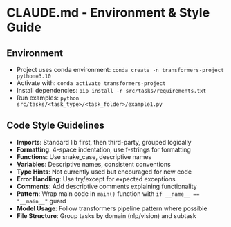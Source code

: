 # CLAUDE.md - Environment & Style Guide

## Environment
- Project uses conda environment: `conda create -n transformers-project python=3.10`
- Activate with: `conda activate transformers-project`
- Install dependencies: `pip install -r src/tasks/requirements.txt`
- Run examples: `python src/tasks/<task_type>/<task_folder>/example1.py`

## Code Style Guidelines
- **Imports**: Standard lib first, then third-party, grouped logically
- **Formatting**: 4-space indentation, use f-strings for formatting
- **Functions**: Use snake_case, descriptive names
- **Variables**: Descriptive names, consistent conventions
- **Type Hints**: Not currently used but encouraged for new code
- **Error Handling**: Use try/except for expected exceptions
- **Comments**: Add descriptive comments explaining functionality
- **Pattern**: Wrap main code in `main()` function with `if __name__ == "__main__"` guard
- **Model Usage**: Follow transformers pipeline pattern where possible
- **File Structure**: Group tasks by domain (nlp/vision) and subtask